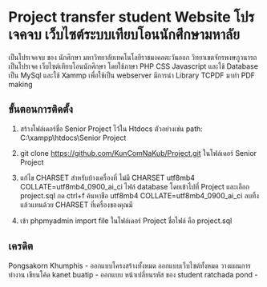 # Project transfer student Website โปรเจคจบ เว็บไซต์ระบบเทียบโอนนักศึกษามหาลัย 

เป็นโปรเจคจบ ของ นักศึกษา มหาวิทยาลัยเทคโนโลยีราชมงคลตะวันออก วิทยาเขตจักรพงษภูวนารถ เป็นโปรเจค เว็บไซต์เทียบโอนนักศึกษา
โดยใช้ภาษา PHP CSS Javascript และใช้ Database เป็น MySql และใช้ Xammp เพื่อใช้เป็น webserver มีการนำ Library TCPDF มาทำ PDF making

## ขั้นตอนการติดตั้ง

1. สร้างโฟล์เดอร์ชื่อ Senior Project ไว้ใน Htdocs ตัวอย่างเช่น path: C:\xampp\htdocs\Senior Project

2. git clone https://github.com/KunComNaKub/Project.git ในโฟล์เดอร์ Senior Project

3. แก้ไข CHARSET สำหรับบ้างเครื่องที่ ไม่มี CHARSET utf8mb4 COLLATE=utf8mb4_0900_ai_ci ไฟล์ database โดยเข้าไปที่ Project และเลือก project.sql กด ctrl+f ค้นหาชือ utf8mb4 COLLATE=utf8mb4_0900_ai_ci ลบทิ้ง แล้วแทนด้วย CHARSET ที่เครื่องของคุณมี

4. เข้า phpmyadmin import file ในโฟล์เดอร์ Project ชื่อไฟล์ คือ project.sql

## เครดิต
Pongsakorn Khumphis - ออกแบบโครงสร้างทั้งหมด ออกแบบเว็บไซต์ทั้งหมด วางแผนการทำงาน เขียนโค้ด
kanet buatip - ออกแบบ หน้าเปลี่ยนรหัส ของ student
ratchada pond - 
